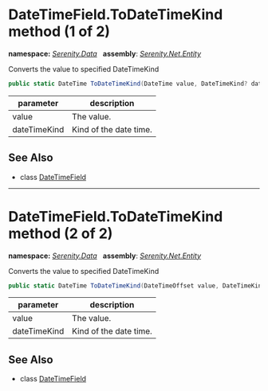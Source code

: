# DateTimeField.ToDateTimeKind method (1 of 2)
**namespace:** *[Serenity.Data](../../README.md#serenity.data-namespace)*   **assembly**: *[Serenity.Net.Entity](../../README.md)*

Converts the value to specified DateTimeKind

```csharp
public static DateTime ToDateTimeKind(DateTime value, DateTimeKind? dateTimeKind)
```

| parameter | description |
| --- | --- |
| value | The value. |
| dateTimeKind | Kind of the date time. |

## See Also

* class [DateTimeField](../DateTimeField.md)

---

# DateTimeField.ToDateTimeKind method (2 of 2)
**namespace:** *[Serenity.Data](../../README.md#serenity.data-namespace)*   **assembly**: *[Serenity.Net.Entity](../../README.md)*

Converts the value to specified DateTimeKind

```csharp
public static DateTime ToDateTimeKind(DateTimeOffset value, DateTimeKind? dateTimeKind)
```

| parameter | description |
| --- | --- |
| value | The value. |
| dateTimeKind | Kind of the date time. |

## See Also

* class [DateTimeField](../DateTimeField.md)